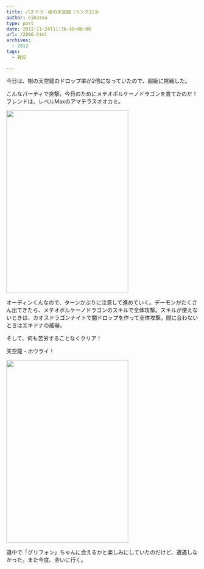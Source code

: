 ```yaml
---
title: パズドラ：樹の天空龍（ランク113）
author: eiKatou
type: post
date: 2012-11-24T11:36:48+00:00
url: /2096.html
archives:
  - 2012
tags:
  - 雑記

---
```

今日は、樹の天空龍のドロップ率が2倍になっていたので、超級に挑戦した。

こんなパーティで突撃。今日のためにメテオボルケーノドラゴンを育てたのだ！フレンドは、レベルMaxのアマテラスオオカミ。
  
[<img src="/uploads/2012/11/IMG_1021.png" alt="" title="IMG_1021" width="320" height="480" class="alignnone size-full wp-image-2099" srcset="/uploads/2012/11/IMG_1021.png 320w, /blog/uploads/2012/11/IMG_1021-200x300.png 200w" sizes="(max-width: 320px) 100vw, 320px" />][1]

オーディンくんなので、ターンかぶりに注意して進めていく。デーモンがたくさん出てきたら、メテオボルケーノドラゴンのスキルで全体攻撃。スキルが使えないときは、カオスドラゴンナイトで闇ドロップを作って全体攻撃。間に合わないときはエキドナの威嚇。
  
そして、何も苦労することなくクリア！

天空龍・ホウライ！
  
[<img src="/uploads/2012/11/IMG_1019.png" alt="" title="IMG_1019" width="320" height="480" class="alignnone size-full wp-image-2097" srcset="/uploads/2012/11/IMG_1019.png 320w, /blog/uploads/2012/11/IMG_1019-200x300.png 200w" sizes="(max-width: 320px) 100vw, 320px" />][2]

道中で「グリフォン」ちゃんに会えるかと楽しみにしていたのだけど、遭遇しなかった。また今度、会いに行く。

 [1]: /blog/uploads/2012/11/IMG_1021.png
 [2]: /blog/uploads/2012/11/IMG_1019.png
